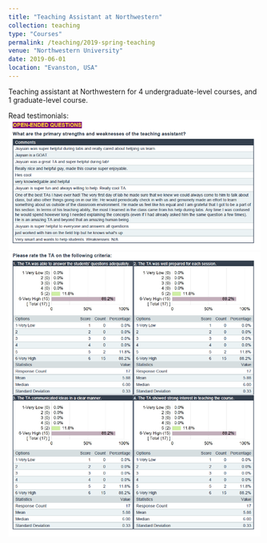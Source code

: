 ```yaml
---
title: "Teaching Assistant at Northwestern"
collection: teaching
type: "Courses"
permalink: /teaching/2019-spring-teaching
venue: "Northwestern University"
date: 2019-06-01
location: "Evanston, USA"
---
```


Teaching assistant at Northwestern for 4 undergraduate-level courses, and 1 graduate-level course.

Read testimonials:
<br/><img src='/images/TA-test.png'>
<br/><img src='/images/TA-ratings.png'>
